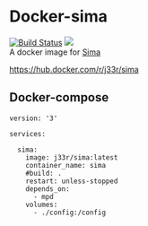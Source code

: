 # Docker-sima
[![Build Status](https://cloud.drone.io/api/badges/jee-r/docker-sima/status.svg?ref=refs/heads/master)](https://cloud.drone.io/jee-r/docker-sima) [![](https://images.microbadger.com/badges/image/j33r/sima.svg)](https://hub.docker.com/r/j33r/sima)  
A docker image for [Sima](https://kaliko.me/mpd-sima/)

https://hub.docker.com/r/j33r/sima

## Docker-compose
```
version: '3'

services:

  sima:
    image: j33r/sima:latest
    container_name: sima
    #build: .
    restart: unless-stopped
    depends_on:
      - mpd
    volumes:
      - ./config:/config
```
